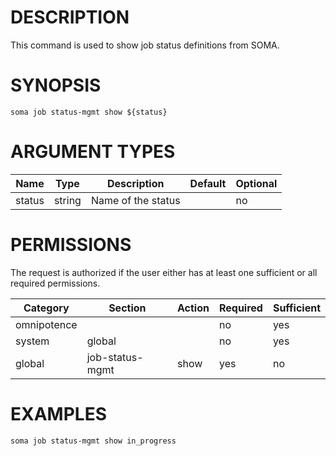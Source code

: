 # DESCRIPTION

This command is used to show job status definitions from SOMA.

# SYNOPSIS

```
soma job status-mgmt show ${status}
```

# ARGUMENT TYPES

Name | Type |     Description   | Default | Optional
 --- |  --- | ----------------- | ------- | --------
status | string | Name of the status | | no

# PERMISSIONS

The request is authorized if the user either has at least one
sufficient or all required permissions.

Category | Section | Action | Required | Sufficient
 ------- | ------- | ------ | -------- | ----------
omnipotence | | | no | yes
system | global | | no | yes
global | job-status-mgmt | show | yes | no

# EXAMPLES

```
soma job status-mgmt show in_progress
```
